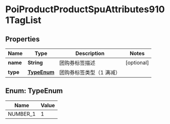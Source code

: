# PoiProductProductSpuAttributes9101TagList

## Properties
Name | Type | Description | Notes
------------ | ------------- | ------------- | -------------
**name** | **String** | 团购券标签描述 |  [optional]
**type** | [**TypeEnum**](#TypeEnum) | 团购券标签类型（1 满减） | 

<a name="TypeEnum"></a>
## Enum: TypeEnum
Name | Value
---- | -----
NUMBER_1 | 1
